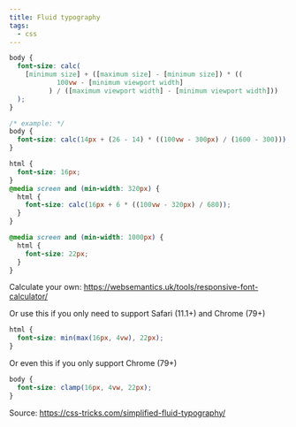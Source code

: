 ```yaml
---
title: Fluid typography
tags:
  - css
---
```


```css
body {
  font-size: calc(
    [minimum size] + ([maximum size] - [minimum size]) * ((
            100vw - [minimum viewport width]
          ) / ([maximum viewport width] - [minimum viewport width]))
  );
}

/* example: */
body {
  font-size: calc(14px + (26 - 14) * ((100vw - 300px) / (1600 - 300)));
}
```

```css
html {
  font-size: 16px;
}
@media screen and (min-width: 320px) {
  html {
    font-size: calc(16px + 6 * ((100vw - 320px) / 680));
  }
}

@media screen and (min-width: 1000px) {
  html {
    font-size: 22px;
  }
}
```

Calculate your own: https://websemantics.uk/tools/responsive-font-calculator/

Or use this if you only need to support Safari (11.1+) and Chrome (79+)

```css
html {
  font-size: min(max(16px, 4vw), 22px);
}
```

Or even this if you only support Chrome (79+)

```css
body {
  font-size: clamp(16px, 4vw, 22px);
}
```

Source: https://css-tricks.com/simplified-fluid-typography/